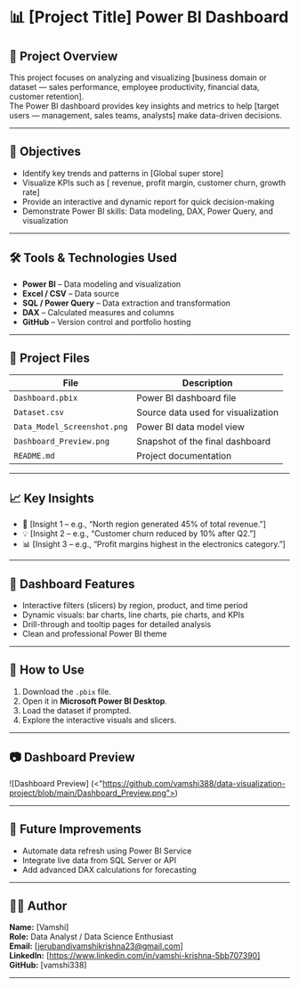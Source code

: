 # 📊 [Project Title] Power BI Dashboard

## 🧠 Project Overview
This project focuses on analyzing and visualizing [business domain or dataset —  sales performance, employee productivity, financial data, customer retention].  
The Power BI dashboard provides key insights and metrics to help [target users —  management, sales teams, analysts] make data-driven decisions.

---

## 🎯 Objectives
- Identify key trends and patterns in [Global super store]
- Visualize KPIs such as [ revenue, profit margin, customer churn, growth rate]
- Provide an interactive and dynamic report for quick decision-making
- Demonstrate Power BI skills: Data modeling, DAX, Power Query, and visualization

---

## 🛠️ Tools & Technologies Used
- **Power BI** – Data modeling and visualization  
- **Excel / CSV** – Data source  
- **SQL / Power Query** – Data extraction and transformation  
- **DAX** – Calculated measures and columns  
- **GitHub** – Version control and portfolio hosting  

---

## 📂 Project Files
| File | Description |
|------|--------------|
| `Dashboard.pbix` | Power BI dashboard file |
| `Dataset.csv` | Source data used for visualization |
| `Data_Model_Screenshot.png` | Power BI data model view |
| `Dashboard_Preview.png` | Snapshot of the final dashboard |
| `README.md` | Project documentation |

---

## 📈 Key Insights
- 🧩 [Insight 1 – e.g., “North region generated 45% of total revenue.”]  
- 💡 [Insight 2 – e.g., “Customer churn reduced by 10% after Q2.”]  
- 📊 [Insight 3 – e.g., “Profit margins highest in the electronics category.”]  

---

## 🧩 Dashboard Features
- Interactive filters (slicers) by region, product, and time period  
- Dynamic visuals: bar charts, line charts, pie charts, and KPIs  
- Drill-through and tooltip pages for detailed analysis  
- Clean and professional Power BI theme  

---

## 🚀 How to Use
1. Download the `.pbix` file.  
2. Open it in **Microsoft Power BI Desktop**.  
3. Load the dataset if prompted.  
4. Explore the interactive visuals and slicers.  

---

## 📷 Dashboard Preview
![Dashboard Preview] (<"https://github.com/vamshi388/data-visualization-project/blob/main/Dashboard_Preview.png">)

---

## 💬 Future Improvements
- Automate data refresh using Power BI Service  
- Integrate live data from SQL Server or API  
- Add advanced DAX calculations for forecasting  

---

## 👨‍💻 Author
**Name:** [Vamshi]  
**Role:** Data Analyst / Data Science Enthusiast  
**Email:** [jerubandivamshikrishna23@gmail.com]  
**LinkedIn:** [https://www.linkedin.com/in/vamshi-krishna-5bb707390]  
**GitHub:** [vamshi338]



---

